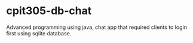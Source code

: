 # cpit305-db-chat
Advanced programming using java, chat app that required clients to login first using sqlite database.
